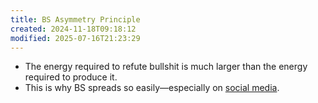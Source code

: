```yaml
---
title: BS Asymmetry Principle
created: 2024-11-18T09:18:12
modified: 2025-07-16T21:23:29
---
```


* The energy required to refute bullshit is much larger than the energy required to produce it.
* This is why BS spreads so easily—especially on [social media](Quit%20social%20media.md).

